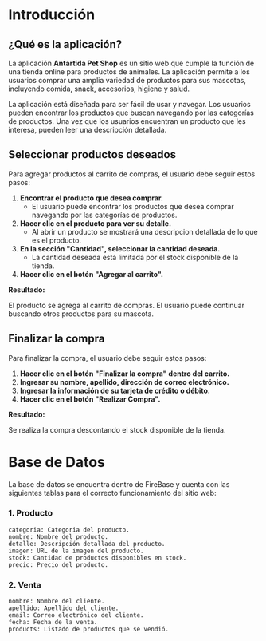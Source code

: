 # Introducción

## ¿Qué es la aplicación?

La aplicación **Antartida Pet Shop** es un sitio web que cumple la función de una tienda online para productos de animales. La aplicación permite a los usuarios comprar una amplia variedad de productos para sus mascotas, incluyendo comida, snack, accesorios, higiene y salud.

La aplicación está diseñada para ser fácil de usar y navegar. Los usuarios pueden encontrar los productos que buscan navegando por las categorías de productos. Una vez que los usuarios encuentran un producto que les interesa, pueden leer una descripción detallada.

## Seleccionar productos deseados

Para agregar productos al carrito de compras, el usuario debe seguir estos pasos:

1. **Encontrar el producto que desea comprar.**
    * El usuario puede encontrar los productos que desea comprar navegando por las categorías de productos.
2. **Hacer clic en el producto para ver su detalle.**
    * Al abrir un producto se mostrará una descripcion detallada de lo que es el producto.
3. **En la sección "Cantidad", seleccionar la cantidad deseada.**
    * La cantidad deseada está limitada por el stock disponible de la tienda.
4. **Hacer clic en el botón "Agregar al carrito".**

**Resultado:**

El producto se agrega al carrito de compras. El usuario puede continuar buscando otros productos para su mascota.

## Finalizar la compra

Para finalizar la compra, el usuario debe seguir estos pasos:

1. **Hacer clic en el botón "Finalizar la compra" dentro del carrito.**
2. **Ingresar su nombre, apellido, dirección de correo electrónico.**
3. **Ingresar la información de su tarjeta de crédito o débito.**
4. **Hacer clic en el botón "Realizar Compra".**

**Resultado:**

Se realiza la compra descontando el stock disponible de la tienda.

# Base de Datos

La base de datos se encuentra dentro de FireBase y cuenta con las siguientes tablas para el correcto funcionamiento del sitio web:

### 1. **Producto**
    categoria: Categoria del producto.
	nombre: Nombre del producto.
	detalle: Descripción detallada del producto.
	imagen: URL de la imagen del producto.
	stock: Cantidad de productos disponibles en stock.
	precio: Precio del producto.

### 2. **Venta**
	nombre: Nombre del cliente.
	apellido: Apellido del cliente.
	email: Correo electrónico del cliente.
	fecha: Fecha de la venta.
	products: Listado de productos que se vendió.